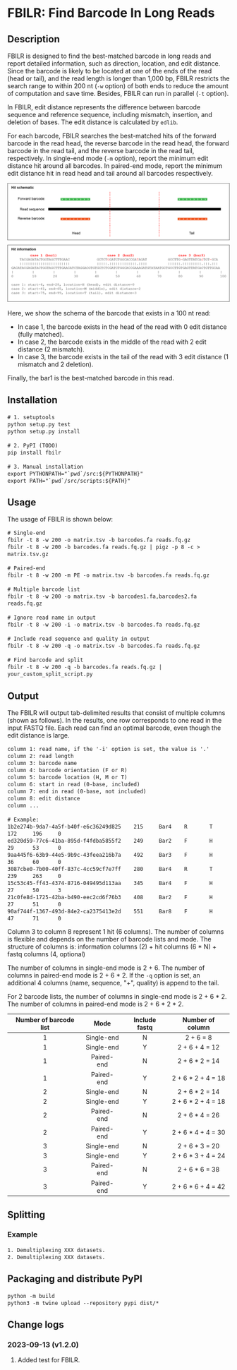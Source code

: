 # FBILR: Find Barcode In Long Reads

## Description

FBILR is designed to find the best-matched barcode in long reads and report detailed information, such as direction, location, and edit distance. Since the barcode is likely to be located at one of the ends of the read (head or tail), and the read length is longer than 1,000 bp, FBILR restricts the search range to within 200 nt (`-w` option) of both ends to reduce the amount of computation and save time. Besides, FBILR can run in parallel (`-t` option).

In FBILR, edit distance represents the difference between barcode sequence and reference sequence, including mismatch, insertion, and deletion of bases. The edit distance is calculated by `edlib`.

For each barcode, FBILR searches the best-matched hits of the forward barcode in the read head, the reverse barcode in the read head, the forward barcode in the read tail, and the reverse barcode in the read tail, respectively. In single-end mode (`-m` option), report the minimum edit distance hit around all barcodes. In paired-end mode, report the minimum edit distance hit in read head and tail around all barcodes respectively.

![Schema](docs/schematic.png)

Here, we show the schema of the barcode that exists in a 100 nt read:

 * In case 1, the barcode exists in the head of the read with 0 edit distance (fully matched). 
 * In case 2, the barcode exists in the middle of the read with 2 edit distance (2 mismatch). 
 * In case 3, the barcode exists in the tail of the read with 3 edit distance (1 mismatch and 2 deletion).

Finally, the bar1 is the best-matched barcode in this read.

## Installation

    # 1. setuptools
    python setup.py test
    python setup.py install

    # 2. PyPI (TODO)
    pip install fbilr

    # 3. Manual installation
    export PYTHONPATH="`pwd`/src:${PYTHONPATH}"
    export PATH="`pwd`/src/scripts:${PATH}"


## Usage

The usage of FBILR is shown below:

    # Single-end
    fbilr -t 8 -w 200 -o matrix.tsv -b barcodes.fa reads.fq.gz
    fbilr -t 8 -w 200 -b barcodes.fa reads.fq.gz | pigz -p 8 -c > matrix.tsv.gz

    # Paired-end
    fbilr -t 8 -w 200 -m PE -o matrix.tsv -b barcodes.fa reads.fq.gz

    # Multiple barcode list
    fbilr -t 8 -w 200 -o matrix.tsv -b barcodes1.fa,barcodes2.fa reads.fq.gz

    # Ignore read name in output
    fbilr -t 8 -w 200 -i -o matrix.tsv -b barcodes.fa reads.fq.gz

    # Include read sequence and quality in output
    fbilr -t 8 -w 200 -q -o matrix.tsv -b barcodes.fa reads.fq.gz

    # Find barcode and split
    fbilr -t 8 -w 200 -q -b barcodes.fa reads.fq.gz | your_custom_split_script.py


## Output

The FBILR will output tab-delimited results that consist of multiple columns (shown as follows). In the results, one row corresponds to one read in the input FASTQ file. Each read can find an optimal barcode, even though the edit distance is large.

    column 1: read name, if the '-i' option is set, the value is '.'
    column 2: read length
    column 3: barcode name
    column 4: barcode orientation (F or R)
    column 5: barcode location (H, M or T)
    column 6: start in read (0-base, included)
    column 7: end in read (0-base, not included)
    column 8: edit distance
    column ...

    # Example:
    1b2e274b-9da7-4a5f-b40f-e6c36249d825    215     Bar4    R       T       172     196     0
    ed320d59-77c6-41ba-895d-f4fdba5855f2    249     Bar2    F       H       29      53      0
    9aa445f6-63b9-44e5-9b9c-43feea216b7a    492     Bar3    F       H       36      60      0
    3087cbe0-7b00-40ff-837c-4cc59cf7e7ff    280     Bar4    R       T       239     263     0
    15c53c45-ff43-4374-8716-049495d113aa    345     Bar4    F       H       27      50      3
    21c0fe8d-1725-42ba-b490-eec2cd6f76b3    408     Bar2    F       H       27      51      0
    90af744f-1367-493d-84e2-ca2375413e2d    551     Bar8    F       H       47      71      0

Column 3 to column 8 represent 1 hit (6 columns). The number of columns is flexible and depends on the number of barcode lists and mode. The structure of columns is: information columns (2) + hit columns (6 * N) + fastq columns (4, optional)

The number of columns in single-end mode is 2 + 6. The number of columns in paired-end mode is 2 + 6 * 2. If the `-q` option is set, an additional 4 columns (name, sequence, "+", quality) is append to the tail.

For 2 barcode lists, the number of columns in single-end mode is 2 + 6 * 2. The number of columns in paired-end mode is 2 + 6 * 2 * 2.

Number of barcode list|Mode|Include fastq|Number of column
:---:|:---:|:---:|:---:
1|Single-end|N|2 + 6 = 8
1|Single-end|Y|2 + 6 + 4 = 12
1|Paired-end|N|2 + 6 * 2 = 14
1|Paired-end|Y|2 + 6 * 2 + 4 = 18
2|Single-end|N|2 + 6 * 2 = 14
2|Single-end|Y|2 + 6 * 2 + 4 = 18
2|Paired-end|N|2 + 6 * 4 = 26
2|Paired-end|Y|2 + 6 * 4 + 4 = 30
3|Single-end|N|2 + 6 * 3 = 20
3|Single-end|Y|2 + 6 * 3 + 4 = 24
3|Paired-end|N|2 + 6 * 6 = 38
3|Paired-end|Y|2 + 6 * 6 + 4 = 42

## Splitting

### Example

    1. Demultiplexing XXX datasets.
    2. Demultiplexing XXX datasets.

## Packaging and distribute PyPI

    python -m build
    python3 -m twine upload --repository pypi dist/*

## Change logs

### 2023-09-13 (v1.2.0)

1. Added test for FBILR.
